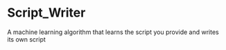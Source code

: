 # Script_Writer
A machine learning algorithm that learns the script you provide and writes its own script
